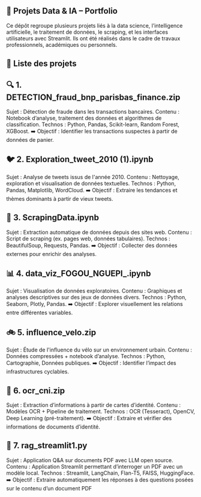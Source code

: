 ## 🧠 Projets Data & IA – Portfolio
Ce dépôt regroupe plusieurs projets liés à la data science, l’intelligence artificielle, le traitement de données, le scraping, et les interfaces utilisateurs avec Streamlit. Ils ont été réalisés dans le cadre de travaux professionnels, académiques ou personnels.

## 📁 Liste des projets
##  🔍 1. DETECTION_fraud_bnp_parisbas_finance.zip
Sujet : Détection de fraude dans les transactions bancaires.
Contenu : Notebook d’analyse, traitement des données et algorithmes de classification.
Technos : Python, Pandas, Scikit-learn, Random Forest, XGBoost.
➡️ Objectif : Identifier les transactions suspectes à partir de données de panier.

## 🐦 2. Exploration_tweet_2010 (1).ipynb
Sujet : Analyse de tweets issus de l'année 2010.
Contenu : Nettoyage, exploration et visualisation de données textuelles.
Technos : Python, Pandas, Matplotlib, WordCloud.
➡️ Objectif : Extraire les tendances et thèmes dominants à partir de vieux tweets.

## 🧹 3. ScrapingData.ipynb
Sujet : Extraction automatique de données depuis des sites web.
Contenu : Script de scraping (ex. pages web, données tabulaires).
Technos : BeautifulSoup, Requests, Pandas.
➡️ Objectif : Collecter des données externes pour enrichir des analyses.

##  📊 4. data_viz_FOGOU_NGUEPI_.ipynb
Sujet : Visualisation de données exploratoires.
Contenu : Graphiques et analyses descriptives sur des jeux de données divers.
Technos : Python, Seaborn, Plotly, Pandas.
➡️ Objectif : Explorer visuellement les relations entre différentes variables.

##  🚲 5. influence_velo.zip
Sujet : Étude de l'influence du vélo sur un environnement urbain.
Contenu : Données compressées + notebook d’analyse.
Technos : Python, Cartographie, Données publiques.
➡️ Objectif : Identifier l’impact des infrastructures cyclables.

##  🪪 6. ocr_cni.zip
Sujet : Extraction d’informations à partir de cartes d’identité.
Contenu : Modèles OCR + Pipeline de traitement.
Technos : OCR (Tesseract), OpenCV, Deep Learning (pré-traitement).
➡️ Objectif : Extraire et vérifier des informations de documents d’identité.

##  🤖 7. rag_streamlit1.py
Sujet : Application Q&A sur documents PDF avec LLM open source.
Contenu : Application Streamlit permettant d’interroger un PDF avec un modèle local.
Technos : Streamlit, LangChain, Flan-T5, FAISS, HuggingFace.
➡️ Objectif : Extraire automatiquement les réponses à des questions posées sur le contenu d’un document PDF
